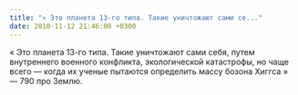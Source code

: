 ```yaml
---
title: "« Это планета 13-го типа. Такие уничтожают сами се..."
date: 2010-11-12 21:46:00 +0300
---
```


« Это планета 13-го типа. Такие уничтожают сами себя, путем внутреннего военного конфликта, экологической катастрофы, но чаще всего — когда их ученые пытаются определить массу бозона Хиггса  » — 790 про Землю.


